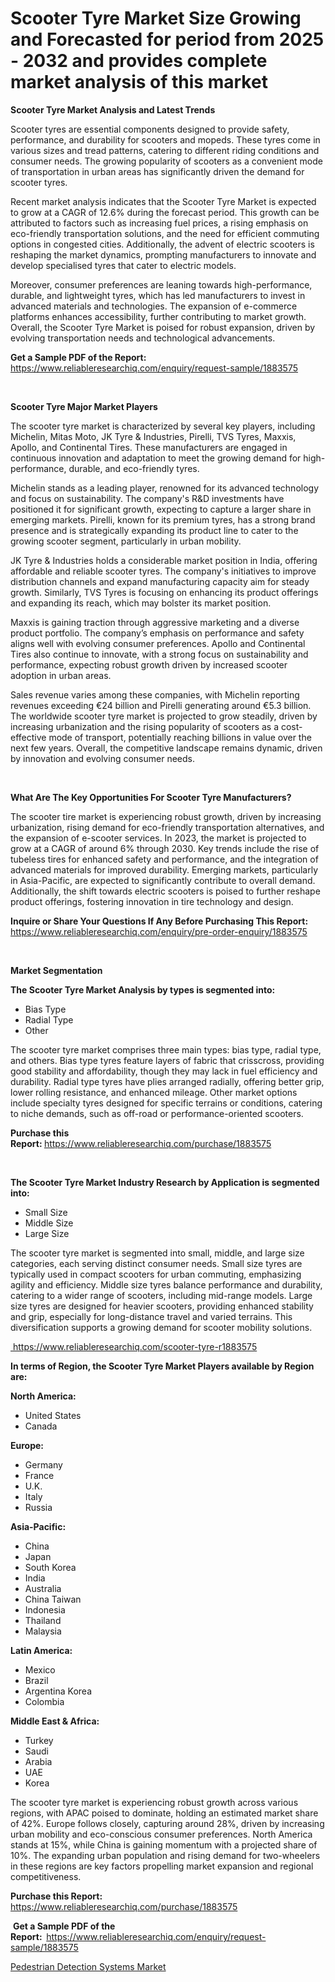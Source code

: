 <p><h1>Scooter Tyre Market Size Growing and Forecasted for period from 2025 - 2032 and provides complete market analysis of this market</h1></p><p><strong>Scooter Tyre Market Analysis and Latest Trends</strong></p>
<p><p>Scooter tyres are essential components designed to provide safety, performance, and durability for scooters and mopeds. These tyres come in various sizes and tread patterns, catering to different riding conditions and consumer needs. The growing popularity of scooters as a convenient mode of transportation in urban areas has significantly driven the demand for scooter tyres. </p><p>Recent market analysis indicates that the Scooter Tyre Market is expected to grow at a CAGR of 12.6% during the forecast period. This growth can be attributed to factors such as increasing fuel prices, a rising emphasis on eco-friendly transportation solutions, and the need for efficient commuting options in congested cities. Additionally, the advent of electric scooters is reshaping the market dynamics, prompting manufacturers to innovate and develop specialised tyres that cater to electric models.   </p><p>Moreover, consumer preferences are leaning towards high-performance, durable, and lightweight tyres, which has led manufacturers to invest in advanced materials and technologies. The expansion of e-commerce platforms enhances accessibility, further contributing to market growth. Overall, the Scooter Tyre Market is poised for robust expansion, driven by evolving transportation needs and technological advancements.</p></p>
<p><strong>Get a Sample PDF of the Report:&nbsp;</strong> <a href="https://www.reliableresearchiq.com/enquiry/request-sample/1883575?utm_campaign=2318&utm_medium=2&utm_source=Github&utm_content=ia&utm_term=30032025&utm_id=scooter-tyre">https://www.reliableresearchiq.com/enquiry/request-sample/1883575</a></p>
<p>&nbsp;</p>
<p><strong>Scooter Tyre Major Market Players</strong></p>
<p><p>The scooter tyre market is characterized by several key players, including Michelin, Mitas Moto, JK Tyre & Industries, Pirelli, TVS Tyres, Maxxis, Apollo, and Continental Tires. These manufacturers are engaged in continuous innovation and adaptation to meet the growing demand for high-performance, durable, and eco-friendly tyres.</p><p>Michelin stands as a leading player, renowned for its advanced technology and focus on sustainability. The company's R&D investments have positioned it for significant growth, expecting to capture a larger share in emerging markets. Pirelli, known for its premium tyres, has a strong brand presence and is strategically expanding its product line to cater to the growing scooter segment, particularly in urban mobility.</p><p>JK Tyre & Industries holds a considerable market position in India, offering affordable and reliable scooter tyres. The company's initiatives to improve distribution channels and expand manufacturing capacity aim for steady growth. Similarly, TVS Tyres is focusing on enhancing its product offerings and expanding its reach, which may bolster its market position.</p><p>Maxxis is gaining traction through aggressive marketing and a diverse product portfolio. The company’s emphasis on performance and safety aligns well with evolving consumer preferences. Apollo and Continental Tires also continue to innovate, with a strong focus on sustainability and performance, expecting robust growth driven by increased scooter adoption in urban areas.</p><p>Sales revenue varies among these companies, with Michelin reporting revenues exceeding €24 billion and Pirelli generating around €5.3 billion. The worldwide scooter tyre market is projected to grow steadily, driven by increasing urbanization and the rising popularity of scooters as a cost-effective mode of transport, potentially reaching billions in value over the next few years. Overall, the competitive landscape remains dynamic, driven by innovation and evolving consumer needs.</p></p>
<p>&nbsp;</p>
<p><strong>What Are The Key Opportunities For Scooter Tyre Manufacturers?</strong></p>
<p><p>The scooter tire market is experiencing robust growth, driven by increasing urbanization, rising demand for eco-friendly transportation alternatives, and the expansion of e-scooter services. In 2023, the market is projected to grow at a CAGR of around 6% through 2030. Key trends include the rise of tubeless tires for enhanced safety and performance, and the integration of advanced materials for improved durability. Emerging markets, particularly in Asia-Pacific, are expected to significantly contribute to overall demand. Additionally, the shift towards electric scooters is poised to further reshape product offerings, fostering innovation in tire technology and design.</p></p>
<p><strong>Inquire or Share Your Questions If Any Before Purchasing This Report:</strong> <a href="https://www.reliableresearchiq.com/enquiry/pre-order-enquiry/1883575?utm_campaign=2318&utm_medium=2&utm_source=Github&utm_content=ia&utm_term=30032025&utm_id=scooter-tyre">https://www.reliableresearchiq.com/enquiry/pre-order-enquiry/1883575</a></p>
<p>&nbsp;</p>
<p><strong>Market Segmentation</strong></p>
<p><strong>The Scooter Tyre Market Analysis by types is segmented into:</strong></p>
<p><ul><li>Bias Type</li><li>Radial Type</li><li>Other</li></ul></p>
<p><p>The scooter tyre market comprises three main types: bias type, radial type, and others. Bias type tyres feature layers of fabric that crisscross, providing good stability and affordability, though they may lack in fuel efficiency and durability. Radial type tyres have plies arranged radially, offering better grip, lower rolling resistance, and enhanced mileage. Other market options include specialty tyres designed for specific terrains or conditions, catering to niche demands, such as off-road or performance-oriented scooters.</p></p>
<p><strong>Purchase this Report:&nbsp;</strong><a href="https://www.reliableresearchiq.com/purchase/1883575?utm_campaign=2318&utm_medium=2&utm_source=Github&utm_content=ia&utm_term=30032025&utm_id=scooter-tyre">https://www.reliableresearchiq.com/purchase/1883575</a></p>
<p>&nbsp;</p>
<p><strong>The Scooter Tyre Market Industry Research by Application is segmented into:</strong></p>
<p><ul><li>Small Size</li><li>Middle Size</li><li>Large Size</li></ul></p>
<p><p>The scooter tyre market is segmented into small, middle, and large size categories, each serving distinct consumer needs. Small size tyres are typically used in compact scooters for urban commuting, emphasizing agility and efficiency. Middle size tyres balance performance and durability, catering to a wider range of scooters, including mid-range models. Large size tyres are designed for heavier scooters, providing enhanced stability and grip, especially for long-distance travel and varied terrains. This diversification supports a growing demand for scooter mobility solutions.</p></p>
<p><a href="https://www.reliableresearchiq.com/scooter-tyre-r1883575?utm_campaign=2318&utm_medium=2&utm_source=Github&utm_content=ia&utm_term=30032025&utm_id=scooter-tyre">&nbsp;https://www.reliableresearchiq.com/scooter-tyre-r1883575</a></p>
<p><strong>In terms of Region, the Scooter Tyre Market Players available by Region are:</strong></p>
<p>
    <p> <strong> North America: </strong>
        <ul>
            <li>United States</li>
            <li>Canada</li>
        </ul>
        </p> 
    <p> <strong> Europe: </strong>
        <ul>
            <li>Germany</li>
            <li>France</li>
            <li>U.K.</li>
            <li>Italy</li>
            <li>Russia</li>
        </ul>
        </p> 
    <p> <strong> Asia-Pacific: </strong>
        <ul>
            <li>China</li>
            <li>Japan</li>
            <li>South Korea</li>
            <li>India</li>
            <li>Australia</li>
            <li>China Taiwan</li>
            <li>Indonesia</li>
            <li>Thailand</li>
            <li>Malaysia</li>
        </ul>
        </p> 
    <p> <strong> Latin America: </strong>
        <ul>
            <li>Mexico</li>
            <li>Brazil</li>
            <li>Argentina Korea</li>
            <li>Colombia</li>
        </ul>
        </p> 
    <p> <strong> Middle East & Africa: </strong>
        <ul>
            <li>Turkey</li>
            <li>Saudi</li>
            <li>Arabia</li>
            <li>UAE</li>
            <li>Korea</li>
        </ul>
    </p>
    </p>
<p><p>The scooter tyre market is experiencing robust growth across various regions, with APAC poised to dominate, holding an estimated market share of 42%. Europe follows closely, capturing around 28%, driven by increasing urban mobility and eco-conscious consumer preferences. North America stands at 15%, while China is gaining momentum with a projected share of 10%. The expanding urban population and rising demand for two-wheelers in these regions are key factors propelling market expansion and regional competitiveness.</p></p>
<p><strong>Purchase this Report: </strong><a href="https://www.reliableresearchiq.com/purchase/1883575?utm_campaign=2318&utm_medium=2&utm_source=Github&utm_content=ia&utm_term=30032025&utm_id=scooter-tyre">https://www.reliableresearchiq.com/purchase/1883575</a></p>
<p>&nbsp;<strong>Get a Sample PDF of the Report:&nbsp;&nbsp;</strong><a href="https://www.reliableresearchiq.com/enquiry/request-sample/1883575?utm_campaign=2318&utm_medium=2&utm_source=Github&utm_content=ia&utm_term=30032025&utm_id=scooter-tyre">https://www.reliableresearchiq.com/enquiry/request-sample/1883575</a></p>
<p><strong></strong></p>
<p><p><a href="https://github.com/HobertDavis43/Market-Research-Report-List-2/blob/main/pedestrian-detection-systems-market.md?utm_campaign=2318&utm_medium=2&utm_source=Github&utm_content=ia&utm_term=30032025&utm_id=scooter-tyre">Pedestrian Detection Systems Market</a></p></p>